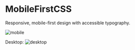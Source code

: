 # MobileFirstCSS

Responsive, mobile-first design with accessible typography. 


![mobile](https://user-images.githubusercontent.com/16868524/141386867-d316e11c-2291-4cbb-80c8-9bf8e0e26306.gif)

Desktop:
![desktop](https://user-images.githubusercontent.com/16868524/141386848-860280cc-c92c-4fb0-8d75-1045c22e05ba.PNG)

